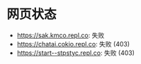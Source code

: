 # 网页状态
- https://sak.kmco.repl.co: 失败
- https://chatai.cokio.repl.co: 失败 (403)
- https://start--stpstyc.repl.co: 失败 (403)
